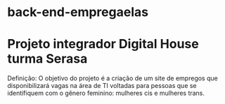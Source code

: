 # back-end-empregaelas

# Projeto integrador Digital House turma Serasa

Definição: O objetivo do projeto é a criação de um site de empregos que disponibilizará vagas na área de TI voltadas para pessoas que se identifiquem com o gênero feminino: mulheres cis e mulheres trans.
